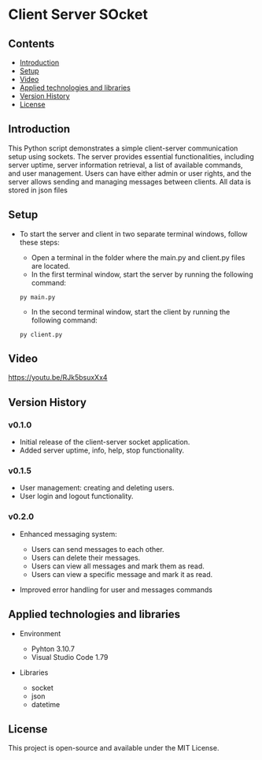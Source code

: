 # Client Server SOcket

## Contents
* [Introduction](#introduction)
* [Setup](#setup)
* [Video](#Video)
* [Applied technologies and libraries](#applied-technologies-and-libraries)
* [Version History](#version-history)
* [License](#license)

## Introduction

This Python script demonstrates a simple client-server communication setup using sockets. The server provides essential functionalities, including server uptime, server information retrieval, a list of available commands, and user management. Users can have either admin or user rights, and the server allows sending and managing messages between clients. All data is stored in json files

## Setup

* To start the server and client in two separate terminal windows, follow these steps:

    * Open a terminal in the folder where the main.py and client.py files are located.
    * In the first terminal window, start the server by running the following command:

    ```
    py main.py
    ```

    * In the second terminal window, start the client by running the following command:

    ```
    py client.py
    ```

## Video

https://youtu.be/RJk5bsuxXx4

## Version History

### v0.1.0
* Initial release of the client-server socket application.
* Added server uptime, info, help, stop functionality.

### v0.1.5
* User management: creating and deleting users.
* User login and logout functionality.

### v0.2.0
* Enhanced messaging system:
    * Users can send messages to each other.
    * Users can delete their messages.
    * Users can view all messages and mark them as read.
    * Users can view a specific message and mark it as read.

* Improved error handling for user and messages commands

## Applied technologies and libraries

* Environment
    * Pyhton 3.10.7
    * Visual Studio Code 1.79

* Libraries
    * socket
    * json
    * datetime

## License

This project is open-source and available under the MIT License.




